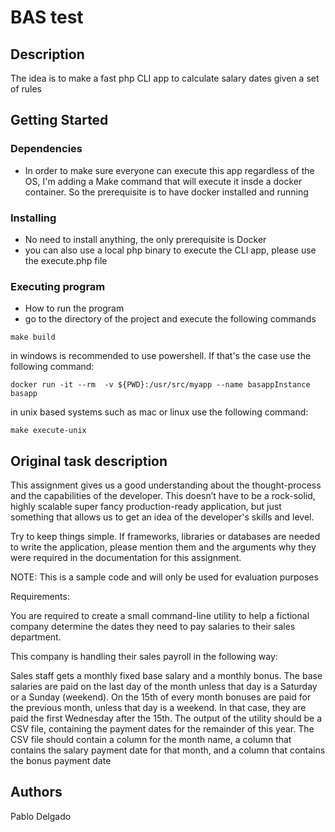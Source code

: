 # BAS test

## Description

The idea is to make a fast php CLI app to calculate salary dates given a set of rules

## Getting Started

### Dependencies

* In order to make sure everyone can execute this app regardless of the OS, I'm adding a Make command that will execute it insde a docker container. So the prerequisite is to have docker installed and running

### Installing

* No need to install anything, the only prerequisite is Docker
* you can also use a local php binary to execute the CLI app, please use the execute.php file


### Executing program

* How to run the program
* go to the directory of the project and execute  the following commands
```
make build
```
in windows is recommended to use powershell. If that's the case use the following command:
```
docker run -it --rm  -v ${PWD}:/usr/src/myapp --name basappInstance basapp
```

in unix based systems such as mac or linux use the following command:
```
make execute-unix
```

## Original task description

This assignment gives us a good understanding about the thought-process and the capabilities of the developer. This doesn’t have to be a rock-solid, highly scalable super fancy production-ready application, but just something that allows us to get an idea of the developer's skills and level.

Try to keep things simple. If frameworks, libraries or databases are needed to write the application, please mention them and the arguments why they were required in the documentation for this assignment.

NOTE: This is a sample code and will only be used for evaluation purposes

Requirements:

You are required to create a small command-line utility to help a fictional company determine the dates they need to pay salaries to their sales department.

This company is handling their sales payroll in the following way:

Sales staff gets a monthly fixed base salary and a monthly bonus.
The base salaries are paid on the last day of the month unless that day is a Saturday or a Sunday (weekend).
On the 15th of every month bonuses are paid for the previous month, unless that day is a weekend. In that case, they are paid the first Wednesday after the 15th. 
The output of the utility should be a CSV file, containing the payment dates for the remainder of this year. The CSV file should contain a column for the month name, a column that contains the salary payment date for that month, and a column that contains the bonus payment date

## Authors

Pablo Delgado
